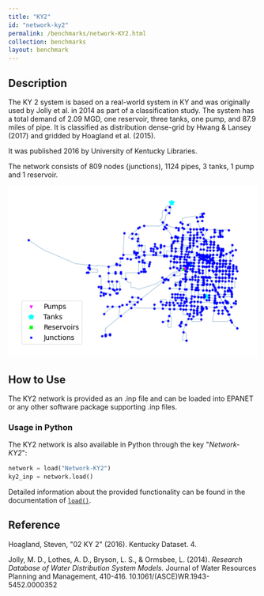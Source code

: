 ```yaml
---
title: "KY2"
id: "network-ky2"
permalink: /benchmarks/network-KY2.html
collection: benchmarks
layout: benchmark
---
```



## Description

The KY 2 system is based on a real-world system in KY and was originally used by Jolly et al. in 2014 as part of a
classification study. The system has a total demand of 2.09 MGD, one reservoir, three tanks, one pump, and 87.9 miles of
pipe. It is classified as distribution dense-grid by Hwang & Lansey (2017) and gridded by Hoagland et al. (2015).

It was published 2016 by University of Kentucky Libraries.

The network consists of 809 nodes (junctions), 1124 pipes, 3 tanks, 1 pump and 1 reservoir.

<img src="../static/benchmarks/network-ky2/ky2_plot.png"/>

## How to Use

The KY2 network is provided as an .inp file and can be loaded into EPANET or any other software package
supporting .inp files.

### Usage in Python

The KY2 network is also available in Python through the key "*Network-KY2*":
```python
network = load("Network-KY2")
ky2_inp = network.load()
```

Detailed information about the provided functionality can be found in the documentation of
[`load()`](https://waterbenchmarkhub.readthedocs.io/en/latest/water_benchmark_hub.networks.html#water_benchmark_hub.networks.networks.KY2.load).


## Reference

Hoagland, Steven, "02 KY 2" (2016). Kentucky Dataset. 4.
[<i class="bi bi-link"></i>](https://uknowledge.uky.edu/wdst/4)

Jolly, M. D., Lothes, A. D., Bryson, L. S., & Ormsbee, L. (2014). *Research Database of Water Distribution System Models.*
Journal of Water Resources Planning and Management, 410-416. 10.1061/(ASCE)WR.1943-5452.0000352
[<i class="bi bi-link"></i>](https://doi.org/10.1061/(ASCE)WR.1943-5452.0000352)

